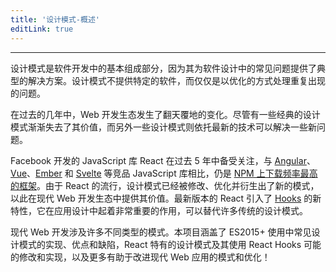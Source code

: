 ```yaml
---
title: '设计模式-概述'
editLink: true
---
```


<script
  setup
>
import ArticleTitle from '../components/ArticleTitle.vue'
</script>

<!-- <article-title
  title="Introduction"
  sub="Introduction to Design Patterns"
/> -->

<article-title
  title="简介"
  sub="设计模式简介"
/>

---

<!-- Design patterns are a fundamental part of software development, as they provide typical solutions to commonly recurring problems in software design. Rather than providing specific pieces of software, design patterns are merely concepts that can be used to handle recurring themes in an optimized way. -->

设计模式是软件开发中的基本组成部分，因为其为软件设计中的常见问题提供了典型的解决方案。设计模式不提供特定的软件，而仅仅是以优化的方式处理重复出现的问题。

<!-- Over the past couple of years, the web development ecosystem has changed rapidly. Whereas some well-known design patterns may simply not be as valuable as they used to be, others have evolved to solve modern problems with the latest technologies. -->

在过去的几年中，Web 开发生态发生了翻天覆地的变化。尽管有一些经典的设计模式渐渐失去了其价值，而另外一些设计模式则依托最新的技术可以解决一些新问题。

<!-- Facebook's JavaScript library React has gained massive traction in the past 5 years, and is currently the most frequently downloaded framework on NPM compared to competing JavaScript libraries such as Angular, Vue, Ember and Svelte. Due to the popularity of React, design patterns have been modified, optimized, and new ones have been created in order to provide value in the current modern web development ecosystem. The latest version of React introduced a new feature called Hooks, which plays a very important role in your application design and can replace many traditional design patterns. -->

Facebook 开发的 JavaScript 库 React 在过去 5 年中备受关注，与 [Angular](https://angular.io/)、[Vue](https://vuejs.org/)、[Ember](https://emberjs.com/) 和 [Svelte](https://svelte.dev/) 等竞品 JavaScript 库相比，仍是 [NPM 上下载频率最高的框架](https://www.npmtrends.com/@angular/core-vs-angular-vs-react-vs-vue-vs-ember-source-vs-svelte)。由于 React 的流行，设计模式已经被修改、优化并衍生出了新的模式，以此在现代 Web 开发生态中提供其价值。最新版本的 React 引入了 [Hooks](/design/hooks) 的新特性，它在应用设计中起着非常重要的作用，可以替代许多传统的设计模式。

<!-- Modern web development involves lots of different kinds of patterns. This project covers the implementation, benefits and pitfalls of common design patterns using ES2015+, React-specific design patterns and their possible modification and implementation using React Hooks, and many more patterns and optimizations that can help improve your modern web app! -->

现代 Web 开发涉及许多不同类型的模式。本项目涵盖了 ES2015+ 使用中常见设计模式的实现、优点和缺陷，React 特有的设计模式及其使用 React Hooks 可能的修改和实现，以及更多有助于改进现代 Web 应用的模式和优化！
